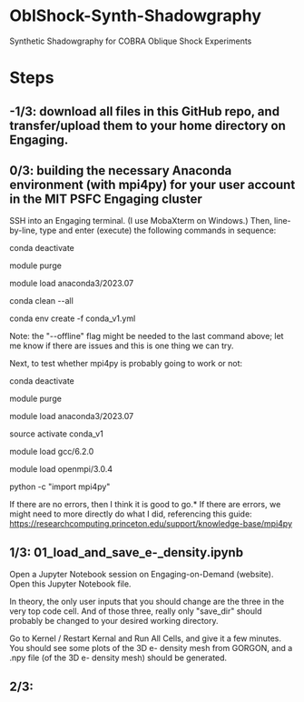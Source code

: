 # OblShock-Synth-Shadowgraphy
 Synthetic Shadowgraphy for COBRA Oblique Shock Experiments

# Steps

## -1/3: download all files in this GitHub repo, and transfer/upload them to your home directory on Engaging.  

## 0/3: building the necessary Anaconda environment (with mpi4py) for your user account in the MIT PSFC Engaging cluster

SSH into an Engaging terminal.  (I use MobaXterm on Windows.)  Then, line-by-line, type and enter (execute) the following commands in sequence:
  
  conda deactivate
  
  module purge
  
  module load anaconda3/2023.07
  
  conda clean --all
  
  conda env create -f conda_v1.yml

Note: the "--offline" flag might be needed to the last command above; let me know if there are issues and this is one thing we can try.

Next, to test whether mpi4py is probably going to work or not:
  
  conda deactivate
  
  module purge
  
  module load anaconda3/2023.07
  
  source activate conda_v1
  
  module load gcc/6.2.0
  
  module load openmpi/3.0.4
  
  python -c "import mpi4py"

If there are no errors, then I think it is good to go.*  If there are errors, we might need to more directly do what I did, referencing this guide: https://researchcomputing.princeton.edu/support/knowledge-base/mpi4py

## 1/3: 01_load_and_save_e-_density.ipynb

Open a Jupyter Notebook session on Engaging-on-Demand (website).  Open this Jupyter Notebook file.  

In theory, the only user inputs that you should change are the three in the very top code cell.  And of those three, really only "save_dir" should probably be changed to your desired working directory.  

Go to Kernel / Restart Kernal and Run All Cells, and give it a few minutes.  You should see some plots of the 3D e- density mesh from GORGON, and a .npy file (of the 3D e- density mesh) should be generated.  

## 2/3: 
